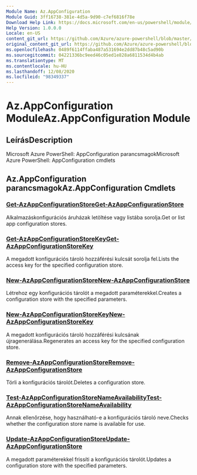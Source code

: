 ```yaml
---
Module Name: Az.AppConfiguration
Module Guid: 3ff16738-381e-4d5a-9d90-c7ef6816f78e
Download Help Link: https://docs.microsoft.com/en-us/powershell/module/az.appconfiguration
Help Version: 1.0.0.0
Locale: en-US
content_git_url: https://github.com/Azure/azure-powershell/blob/master/src/AppConfiguration/help/Az.AppConfiguration.md
original_content_git_url: https://github.com/Azure/azure-powershell/blob/master/src/AppConfiguration/help/Az.AppConfiguration.md
ms.openlocfilehash: 0489f6114ffaba487a531694e2dd87b48c5ad90b
ms.sourcegitcommit: 04221336bc9eed46c05ed1e828a6811534d4b4ab
ms.translationtype: MT
ms.contentlocale: hu-HU
ms.lasthandoff: 12/08/2020
ms.locfileid: "98349337"
---
```

# <span data-ttu-id="64571-101">Az.AppConfiguration Module</span><span class="sxs-lookup"><span data-stu-id="64571-101">Az.AppConfiguration Module</span></span>
## <span data-ttu-id="64571-102">Leírás</span><span class="sxs-lookup"><span data-stu-id="64571-102">Description</span></span>
<span data-ttu-id="64571-103">Microsoft Azure PowerShell: AppConfiguration parancsmagok</span><span class="sxs-lookup"><span data-stu-id="64571-103">Microsoft Azure PowerShell: AppConfiguration cmdlets</span></span>

## <span data-ttu-id="64571-104">Az.AppConfiguration parancsmagok</span><span class="sxs-lookup"><span data-stu-id="64571-104">Az.AppConfiguration Cmdlets</span></span>
### [<span data-ttu-id="64571-105">Get-AzAppConfigurationStore</span><span class="sxs-lookup"><span data-stu-id="64571-105">Get-AzAppConfigurationStore</span></span>](Get-AzAppConfigurationStore.md)
<span data-ttu-id="64571-106">Alkalmazáskonfigurációs áruházak letöltése vagy listába sorolja.</span><span class="sxs-lookup"><span data-stu-id="64571-106">Get or list app configuration stores.</span></span>

### [<span data-ttu-id="64571-107">Get-AzAppConfigurationStoreKey</span><span class="sxs-lookup"><span data-stu-id="64571-107">Get-AzAppConfigurationStoreKey</span></span>](Get-AzAppConfigurationStoreKey.md)
<span data-ttu-id="64571-108">A megadott konfigurációs tároló hozzáférési kulcsát sorolja fel.</span><span class="sxs-lookup"><span data-stu-id="64571-108">Lists the access key for the specified configuration store.</span></span>

### [<span data-ttu-id="64571-109">New-AzAppConfigurationStore</span><span class="sxs-lookup"><span data-stu-id="64571-109">New-AzAppConfigurationStore</span></span>](New-AzAppConfigurationStore.md)
<span data-ttu-id="64571-110">Létrehoz egy konfigurációs tárolót a megadott paraméterekkel.</span><span class="sxs-lookup"><span data-stu-id="64571-110">Creates a configuration store with the specified parameters.</span></span>

### [<span data-ttu-id="64571-111">New-AzAppConfigurationStoreKey</span><span class="sxs-lookup"><span data-stu-id="64571-111">New-AzAppConfigurationStoreKey</span></span>](New-AzAppConfigurationStoreKey.md)
<span data-ttu-id="64571-112">A megadott konfigurációs tároló hozzáférési kulcsának újragenerálása.</span><span class="sxs-lookup"><span data-stu-id="64571-112">Regenerates an access key for the specified configuration store.</span></span>

### [<span data-ttu-id="64571-113">Remove-AzAppConfigurationStore</span><span class="sxs-lookup"><span data-stu-id="64571-113">Remove-AzAppConfigurationStore</span></span>](Remove-AzAppConfigurationStore.md)
<span data-ttu-id="64571-114">Törli a konfigurációs tárolót.</span><span class="sxs-lookup"><span data-stu-id="64571-114">Deletes a configuration store.</span></span>

### [<span data-ttu-id="64571-115">Test-AzAppConfigurationStoreNameAvailability</span><span class="sxs-lookup"><span data-stu-id="64571-115">Test-AzAppConfigurationStoreNameAvailability</span></span>](Test-AzAppConfigurationStoreNameAvailability.md)
<span data-ttu-id="64571-116">Annak ellenőrzése, hogy használható-e a konfigurációs tároló neve.</span><span class="sxs-lookup"><span data-stu-id="64571-116">Checks whether the configuration store name is available for use.</span></span>

### [<span data-ttu-id="64571-117">Update-AzAppConfigurationStore</span><span class="sxs-lookup"><span data-stu-id="64571-117">Update-AzAppConfigurationStore</span></span>](Update-AzAppConfigurationStore.md)
<span data-ttu-id="64571-118">A megadott paraméterekkel frissíti a konfigurációs tárolót.</span><span class="sxs-lookup"><span data-stu-id="64571-118">Updates a configuration store with the specified parameters.</span></span>

